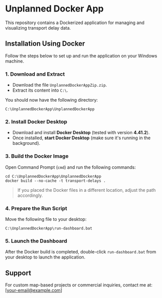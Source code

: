# Unplanned Docker App

This repository contains a Dockerized application for managing and visualizing transport delay data.

## Installation Using Docker

Follow the steps below to set up and run the application on your Windows machine.

### 1. Download and Extract

- Download the file `UnplannedDockerAppZip.zip`.
- Extract its content into `C:\`.

You should now have the following directory:

```
C:\UnplannedDockerApp\UnplannedDockerApp
```

### 2. Install Docker Desktop

- Download and install **Docker Desktop** (tested with version **4.41.2**).
- Once installed, **start Docker Desktop** (make sure it's running in the background).

### 3. Build the Docker Image

Open Command Prompt (`cmd`) and run the following commands:

```
cd C:\UnplannedDockerApp\UnplannedDockerApp
docker build --no-cache -t transport-delays .
```

> If you placed the Docker files in a different location, adjust the path accordingly.

### 4. Prepare the Run Script

Move the following file to your desktop:

```
C:\UnplannedDockerApp\run-dashboard.bat
```

### 5. Launch the Dashboard

After the Docker build is completed, double-click `run-dashboard.bat` from your desktop to launch the application.

## Support

For custom map-based projects or commercial inquiries, contact me at: [your-email@example.com]
